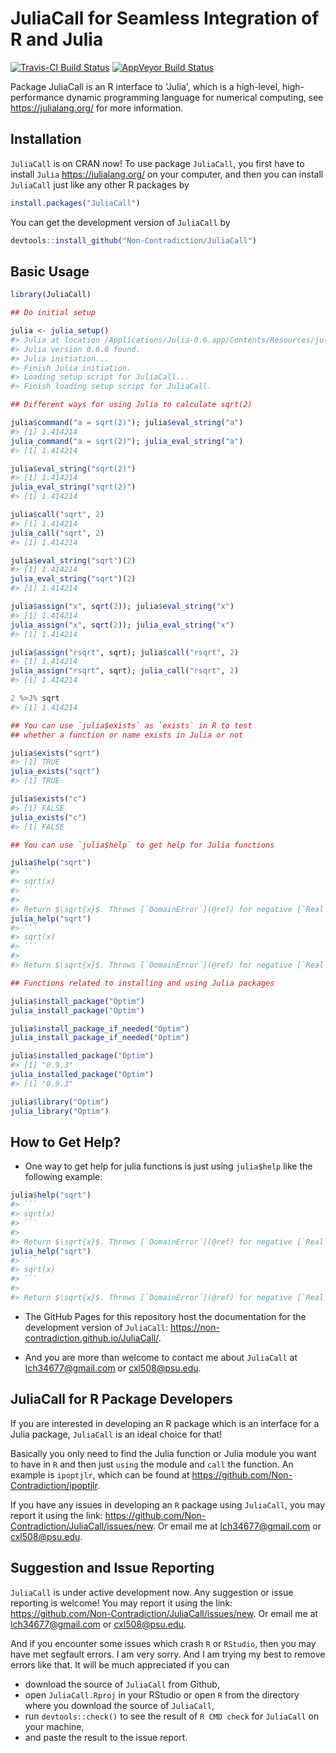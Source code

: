
<!-- README.md is generated from README.Rmd. Please edit that file -->
JuliaCall for Seamless Integration of R and Julia
=================================================

[![Travis-CI Build Status](https://travis-ci.org/Non-Contradiction/JuliaCall.svg?branch=master)](https://travis-ci.org/Non-Contradiction/JuliaCall) [![AppVeyor Build Status](https://ci.appveyor.com/api/projects/status/github/Non-Contradiction/JuliaCall?branch=master&svg=true)](https://ci.appveyor.com/project/Non-Contradiction/JuliaCall)

Package JuliaCall is an R interface to 'Julia', which is a high-level, high-performance dynamic programming language for numerical computing, see <https://julialang.org/> for more information.

Installation
------------

`JuliaCall` is on CRAN now! To use package `JuliaCall`, you first have to install `Julia` <https://julialang.org/> on your computer, and then you can install `JuliaCall` just like any other R packages by

``` r
install.packages("JuliaCall")
```

You can get the development version of `JuliaCall` by

``` r
devtools::install_github("Non-Contradiction/JuliaCall")
```

Basic Usage
-----------

``` r
library(JuliaCall)

## Do initial setup

julia <- julia_setup()
#> Julia at location /Applications/Julia-0.6.app/Contents/Resources/julia/bin will be used.
#> Julia version 0.6.0 found.
#> Julia initiation...
#> Finish Julia initiation.
#> Loading setup script for JuliaCall...
#> Finish loading setup script for JuliaCall.

## Different ways for using Julia to calculate sqrt(2)

julia$command("a = sqrt(2)"); julia$eval_string("a")
#> [1] 1.414214
julia_command("a = sqrt(2)"); julia_eval_string("a")
#> [1] 1.414214

julia$eval_string("sqrt(2)")
#> [1] 1.414214
julia_eval_string("sqrt(2)")
#> [1] 1.414214

julia$call("sqrt", 2)
#> [1] 1.414214
julia_call("sqrt", 2)
#> [1] 1.414214

julia$eval_string("sqrt")(2)
#> [1] 1.414214
julia_eval_string("sqrt")(2)
#> [1] 1.414214

julia$assign("x", sqrt(2)); julia$eval_string("x")
#> [1] 1.414214
julia_assign("x", sqrt(2)); julia_eval_string("x")
#> [1] 1.414214

julia$assign("rsqrt", sqrt); julia$call("rsqrt", 2)
#> [1] 1.414214
julia_assign("rsqrt", sqrt); julia_call("rsqrt", 2)
#> [1] 1.414214

2 %>J% sqrt
#> [1] 1.414214

## You can use `julia$exists` as `exists` in R to test
## whether a function or name exists in Julia or not

julia$exists("sqrt")
#> [1] TRUE
julia_exists("sqrt")
#> [1] TRUE

julia$exists("c")
#> [1] FALSE
julia_exists("c")
#> [1] FALSE

## You can use `julia$help` to get help for Julia functions

julia$help("sqrt")
#> ```
#> sqrt(x)
#> ```
#> 
#> Return $\sqrt{x}$. Throws [`DomainError`](@ref) for negative [`Real`](@ref) arguments. Use complex negative arguments instead. The prefix operator `√` is equivalent to `sqrt`.
julia_help("sqrt")
#> ```
#> sqrt(x)
#> ```
#> 
#> Return $\sqrt{x}$. Throws [`DomainError`](@ref) for negative [`Real`](@ref) arguments. Use complex negative arguments instead. The prefix operator `√` is equivalent to `sqrt`.

## Functions related to installing and using Julia packages

julia$install_package("Optim")
julia_install_package("Optim")

julia$install_package_if_needed("Optim")
julia_install_package_if_needed("Optim")

julia$installed_package("Optim")
#> [1] "0.9.3"
julia_installed_package("Optim")
#> [1] "0.9.3"

julia$library("Optim")
julia_library("Optim")
```

How to Get Help?
----------------

-   One way to get help for julia functions is just using `julia$help` like the following example:

``` r
julia$help("sqrt")
#> ```
#> sqrt(x)
#> ```
#> 
#> Return $\sqrt{x}$. Throws [`DomainError`](@ref) for negative [`Real`](@ref) arguments. Use complex negative arguments instead. The prefix operator `√` is equivalent to `sqrt`.
julia_help("sqrt")
#> ```
#> sqrt(x)
#> ```
#> 
#> Return $\sqrt{x}$. Throws [`DomainError`](@ref) for negative [`Real`](@ref) arguments. Use complex negative arguments instead. The prefix operator `√` is equivalent to `sqrt`.
```

-   The GitHub Pages for this repository host the documentation for the development version of `JuliaCall`: <https://non-contradiction.github.io/JuliaCall/>.

-   And you are more than welcome to contact me about `JuliaCall` at <lch34677@gmail.com> or <cxl508@psu.edu>.

JuliaCall for R Package Developers
----------------------------------

If you are interested in developing an R package which is an interface for a Julia package, `JuliaCall` is an ideal choice for that!

Basically you only need to find the Julia function or Julia module you want to have in `R` and then just `using` the module and `call` the function. An example is `ipoptjlr`, which can be found at <https://github.com/Non-Contradiction/ipoptjlr>.

If you have any issues in developing an `R` package using `JuliaCall`, you may report it using the link: <https://github.com/Non-Contradiction/JuliaCall/issues/new>. Or email me at <lch34677@gmail.com> or <cxl508@psu.edu>.

Suggestion and Issue Reporting
------------------------------

`JuliaCall` is under active development now. Any suggestion or issue reporting is welcome! You may report it using the link: <https://github.com/Non-Contradiction/JuliaCall/issues/new>. Or email me at <lch34677@gmail.com> or <cxl508@psu.edu>.

And if you encounter some issues which crash `R` or `RStudio`, then you may have met segfault errors. I am very sorry. And I am trying my best to remove errors like that. It will be much appreciated if you can

-   download the source of `JuliaCall` from Github,
-   open `JuliaCall.Rproj` in your RStudio or open `R` from the directory where you download the source of `JuliaCall`,
-   run `devtools::check()` to see the result of `R CMD check` for `JuliaCall` on your machine,
-   and paste the result to the issue report.
